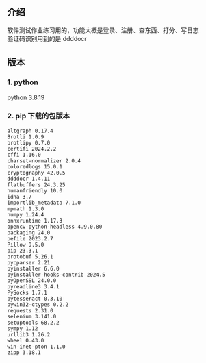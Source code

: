 ## 介绍

软件测试作业练习用的，功能大概是登录、注册、查东西、打分、写日志<br>
验证码识别用到的是 ddddocr

## 版本

### 1. python

python 3.8.19

### 2. pip 下载的包版本

```
altgraph 0.17.4
Brotli 1.0.9
brotlipy 0.7.0
certifi 2024.2.2
cffi 1.16.0
charset-normalizer 2.0.4
coloredlogs 15.0.1
cryptography 42.0.5
ddddocr 1.4.11
flatbuffers 24.3.25
humanfriendly 10.0
idna 3.7
importlib_metadata 7.1.0
mpmath 1.3.0
numpy 1.24.4
onnxruntime 1.17.3
opencv-python-headless 4.9.0.80
packaging 24.0
pefile 2023.2.7
Pillow 9.5.0
pip 23.3.1
protobuf 5.26.1
pycparser 2.21
pyinstaller 6.6.0
pyinstaller-hooks-contrib 2024.5
pyOpenSSL 24.0.0
pyreadline3 3.4.1
PySocks 1.7.1
pytesseract 0.3.10
pywin32-ctypes 0.2.2
requests 2.31.0
selenium 3.141.0
setuptools 68.2.2
sympy 1.12
urllib3 1.26.2
wheel 0.43.0
win-inet-pton 1.1.0
zipp 3.18.1
```
